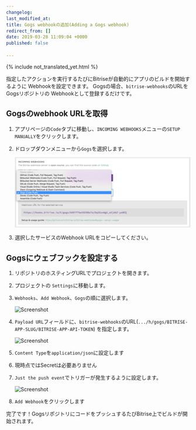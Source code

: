 ```yaml
---
changelog:
last_modified_at:
title: Gogs webhookの追加(Adding a Gogs webhook)
redirect_from: []
date: 2019-03-28 11:09:04 +0000
published: false

---
```

{% include not_translated_yet.html %}

指定したアクションを実行するたびにBitriseが自動的にアプリのビルドを開始するように Webhookを設定できます。 Gogsの場合、`bitrise-webhooks`のURLをGogsリポジトリの Webhookとして登録するだけです。

##  Gogsのwebhook URLを取得

1. アプリページの`Code`タブに移動し、`INCOMING WEBHOOKS`メニューの`SETUP MANUALLY`をクリックします。
2. ドロップダウンメニューから`Gogs`を選択します。

   ![Screenshot](/img/bitrise-gogs-webhook.png)
3. 選択したサービスのWebhook URLをコピーしてください。

## Gogsにウェブフックを設定する

1. リポジトリのホスティングURLでプロジェクトを開きます。
2. プロジェクトの `Settings`に移動します。
3. `Webhooks`、`Add Webhook`、`Gogs`の順に選択します。

   ![Screenshot](/img/webhooks/gogs-webhook-select.png)
4. `Payload URL`フィールドに、`bitrise-webhooks`のURL(`.../h/gogs/BITRISE-APP-SLUG/BITRISE-APP-API-TOKEN`) を指定します。

   ![Screenshot](/img/webhooks/add-webhook-gogs.png)
5. `Content Type`を`application/json`に設定します
6. 現時点ではSecretは必要ありません
7. `Just the push event`でトリガーが発生するように設定します。

   ![Screenshot](/img/webhooks/gogs-webhook-triggered.png)
8. `Add Webhook`をクリックします

完了です！GogsリポジトリにコードをプッシュするたびBitrise上でビルドが開始されます。